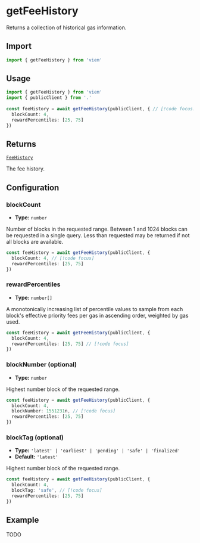 # getFeeHistory

Returns a collection of historical gas information.

## Import

```ts
import { getFeeHistory } from 'viem'
```

## Usage

```ts
import { getFeeHistory } from 'viem'
import { publicClient } from '.'
 
const feeHistory = await getFeeHistory(publicClient, { // [!code focus:4]
  blockCount: 4,
  rewardPercentiles: [25, 75]
})
```

## Returns

[`FeeHistory`](/TODO)

The fee history.

## Configuration

### blockCount

- **Type:** `number`

Number of blocks in the requested range. Between 1 and 1024 blocks can be requested in a single query. Less than requested may be returned if not all blocks are available.

```ts
const feeHistory = await getFeeHistory(publicClient, {
  blockCount: 4, // [!code focus]
  rewardPercentiles: [25, 75]
})
```

### rewardPercentiles

- **Type:** `number[]`

A monotonically increasing list of percentile values to sample from each block's effective priority fees per gas in ascending order, weighted by gas used.

```ts
const feeHistory = await getFeeHistory(publicClient, {
  blockCount: 4,
  rewardPercentiles: [25, 75] // [!code focus]
})
```

### blockNumber (optional)

- **Type:** `number`

Highest number block of the requested range.

```ts
const feeHistory = await getFeeHistory(publicClient, {
  blockCount: 4,
  blockNumber: 1551231n, // [!code focus]
  rewardPercentiles: [25, 75]
})
```

### blockTag (optional)

- **Type:** `'latest' | 'earliest' | 'pending' | 'safe' | 'finalized'`
- **Default:** `'latest'`

Highest number block of the requested range.

```ts
const feeHistory = await getFeeHistory(publicClient, {
  blockCount: 4,
  blockTag: 'safe', // [!code focus]
  rewardPercentiles: [25, 75]
})
```

## Example

TODO
